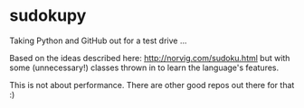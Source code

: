sudokupy
========

Taking Python and GitHub out for a test drive ...

Based on the ideas described here: http://norvig.com/sudoku.html
but with some (unnecessary!) classes thrown in to learn the language's
features. 

This is not about performance. There are other good repos
out there for that :)

